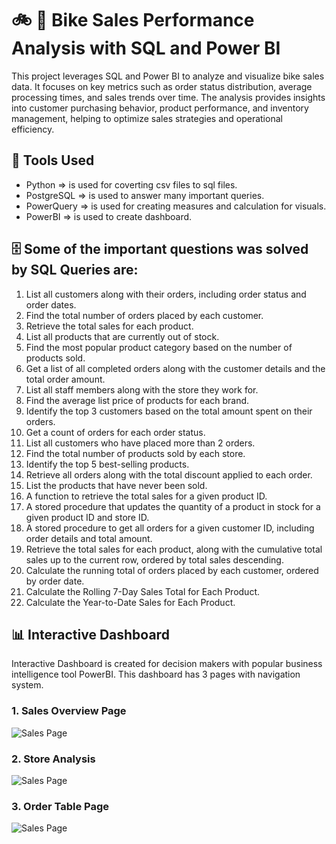 # 🚲 🏪 Bike Sales Performance Analysis with SQL and Power BI

This project leverages SQL and Power BI to analyze and visualize bike sales data. It focuses on key metrics such as order status distribution, average processing times, and sales trends over time. The analysis provides insights into customer purchasing behavior, product performance, and inventory management, helping to optimize sales strategies and operational efficiency.

## 🔨 Tools Used

- Python => is used for coverting csv files to sql files.
- PostgreSQL => is used to answer many important queries.
- PowerQuery => is used for creating measures and calculation for visuals.
- PowerBI => is used to create dashboard.

## 🗄️ Some of the important questions was solved by SQL Queries are:

1. List all customers along with their orders, including order status and order dates.
2. Find the total number of orders placed by each customer.
3. Retrieve the total sales for each product.
4. List all products that are currently out of stock.
5. Find the most popular product category based on the number of products sold.
6. Get a list of all completed orders along with the customer details and the total order amount.
7. List all staff members along with the store they work for.
8. Find the average list price of products for each brand.
9. Identify the top 3 customers based on the total amount spent on their orders.
10. Get a count of orders for each order status.
11. List all customers who have placed more than 2 orders.
12. Find the total number of products sold by each store.
13. Identify the top 5 best-selling products.
14. Retrieve all orders along with the total discount applied to each order.
15. List the products that have never been sold.
16. A function to retrieve the total sales for a given product ID.
17. A stored procedure that updates the quantity of a product in stock for a given product ID and store ID.
18. A stored procedure to get all orders for a given customer ID, including order details and total amount.
19. Retrieve the total sales for each product, along with the cumulative total sales up to the current row, ordered by total sales descending.
20. Calculate the running total of orders placed by each customer, ordered by order date.
21. Calculate the Rolling 7-Day Sales Total for Each Product.
22. Calculate the Year-to-Date Sales for Each Product.

## 📊 Interactive Dashboard

Interactive Dashboard is created for decision makers with popular business intelligence tool PowerBI. This dashboard has 3 pages with navigation system.

### 1. Sales Overview Page

![Sales Page](/Snapshot/Sales.png)

### 2. Store Analysis

![Sales Page](/Snapshot/Stores.png)

### 3. Order Table Page

![Sales Page](/Snapshot/Order.png)
